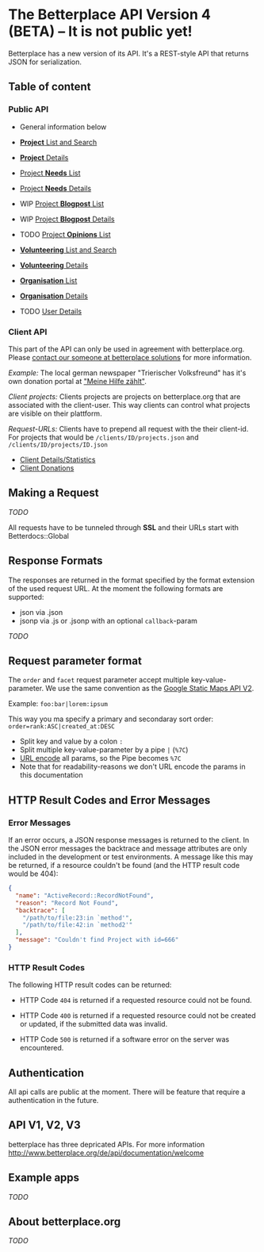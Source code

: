 # The Betterplace API Version 4 (BETA) – It is not public yet!

Betterplace has a new version of its API. It's a REST-style API that returns
JSON for serialization.


## Table of content

### Public API

- General information below

- [**Project** List and Search](sections/project_list.md)
- [**Project** Details](sections/project_details.md)
- [Project **Needs** List](sections/need_list.md)
- [Project **Needs** Details](sections/need_details.md)
- WIP [Project **Blogpost** List](sections/blogpost_list.md)
- WIP [Project **Blogpost** Details](sections/blogpost_details.md)
- TODO [Project **Opinions** List](sections/opinion_list.md)

- [**Volunteering** List and Search](sections/volunteering_list.md)
- [**Volunteering** Details](sections/volunteering_details.md)

- [**Organisation** List](sections/organisation_list.md)
- [**Organisation** Details](sections/organisation_details.md)
- TODO [User Details](sections/user_details.md)


### Client API

This part of the API can only be used in agreement with betterplace.org.
Please [contact our someone at betterplace solutions](http://www.betterplace-solutions.de/#buergerzeitung)
for more information.

*Example:* The local german newspaper "Trierischer Volksfreund"
has it's own donation portal at ["Meine Hilfe zählt"](http://www.volksfreund-servicecenter.de/projekte/).

*Client projects:* Clients projects are projects on betterplace.org that are
associated with the client-user. This way clients can control what projects
are visible on their plattform.

*Request-URLs:* Clients have to prepend all request with the their client-id.
For projects that would be `/clients/ID/projects.json` and `/clients/ID/projects/ID.json`

- [Client Details/Statistics](sections/client_details.md)
- [Client Donations](sections/client_donation_list.md)


## Making a Request

*TODO*

All requests have to be tunneled through **SSL** and their URLs start with
Betterdocs::Global


## Response Formats

The responses are returned in the format specified by the format extension of
the used request URL. At the moment the following formats are supported:

- json via .json
- jsonp via .js or .jsonp with an optional `callback`-param

*TODO*


## Request parameter format

The `order` and `facet` request parameter accept multiple key-value-parameter.
We use the same convention as the [Google Static Maps API V2](https://developers.google.com/maps/documentation/staticmaps/#URL_Parameters).

Example: `foo:bar|lorem:ipsum`

This way you ma specify a primary and secondaray sort order: `order=rank:ASC|created_at:DESC`

* Split key and value by a colon `:`
* Split multiple key-value-parameter by a pipe `|` (`%7C`)
* [URL encode](http://de.wikipedia.org/wiki/URL-Encoding) all params, so the Pipe becomes `%7C`
* Note that for readability-reasons we don't URL encode the params in this documentation


## HTTP Result Codes and Error Messages

### Error Messages

If an error occurs, a JSON response messages is returned to the client. In the
JSON error messages the backtrace and message attributes are only included in
the development or test environments. A message like this may be returned, if a
resource couldn't be found (and the HTTP result code would be 404):

```json
{
  "name": "ActiveRecord::RecordNotFound",
  "reason": "Record Not Found",
  "backtrace": [
    "/path/to/file:23:in `method'",
    "/path/to/file:42:in `method2'"
  ],
  "message": "Couldn't find Project with id=666"
}
```

### HTTP Result Codes

The following HTTP result codes can be returned:

- HTTP Code `404` is returned if a requested resource could not be found.

- HTTP Code `400` is returned if a requested resource could not be created or updated, if the
  submitted data was invalid.

- HTTP Code `500` is returned if a software error on the server was encountered.


## Authentication

All api calls are public at the moment.
There will be feature that require a authentication in the future.


## API V1, V2, V3

betterplace has three depricated APIs. For more information http://www.betterplace.org/de/api/documentation/welcome


## Example apps

*TODO*


## About betterplace.org

*TODO*
